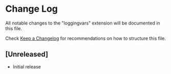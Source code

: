 # Change Log

All notable changes to the "loggingvars" extension will be documented in this file.

Check [Keep a Changelog](http://keepachangelog.com/) for recommendations on how to structure this file.

## [Unreleased]

- Initial release